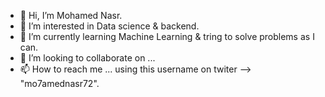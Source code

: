 - 👋 Hi, I’m Mohamed Nasr.
- 👀 I’m interested in Data science & backend.
- 🌱 I’m currently learning Machine Learning & tring to solve problems as I can.
- 💞️ I’m looking to collaborate on ...
- 📫 How to reach me ... using this username on twiter --> "mo7amednasr72".

<!---
PS is a ✨ special ✨ repository because its `README.md` (this file) appears on your GitHub profile.
You can click the Preview link to take a look at your changes.
--->
